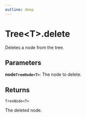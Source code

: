 ```yaml
---
outline: deep
---
```


# **Tree&lt;T&gt;.delete**

Deletes a node from the tree.

## ****Parameters****

**node`TreeNode<T>`**: The node to delete.

## ****Returns****

`TreeNode<T>`

The deleted node.

